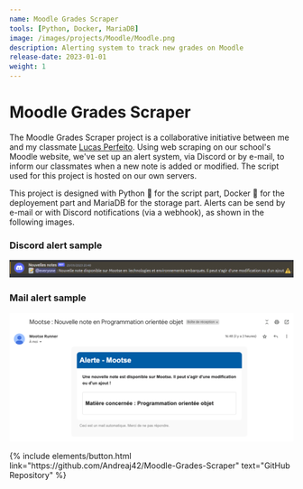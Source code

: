 ```yaml
---
name: Moodle Grades Scraper
tools: [Python, Docker, MariaDB]
image: /images/projects/Moodle/Moodle.png
description: Alerting system to track new grades on Moodle
release-date: 2023-01-01
weight: 1
---
```


# Moodle Grades Scraper

The Moodle Grades Scraper project is a collaborative initiative between me and my classmate <a href = "https://fr.linkedin.com/in/lucas-perfeito"> Lucas Perfeito</a>. Using web scraping on our school's Moodle website, we've set up an alert system, via Discord or by e-mail, to inform our classmates when a new note is added or modified. The script used for this project is hosted on our own servers.

This project is designed with Python 🐍 for the script part, Docker 🐳 for the deployement part and MariaDB for the storage part.
Alerts can be send by e-mail or with Discord notifications (via a webhook), as shown in the following images.

### Discord alert sample
![notify](/images/projects/Moodle/discord.png)

### Mail alert sample
![notify](/images/projects/Moodle/mail.png)


<p class="text-center">
{% include elements/button.html link="https://github.com/Andreaj42/Moodle-Grades-Scraper" text="GitHub Repository" %}
</p>